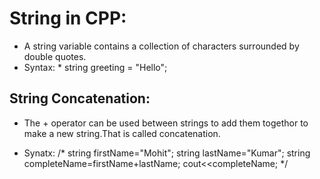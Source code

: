 # String in CPP:
* A string variable contains a collection of characters surrounded by double quotes.
* Syntax:
          *  string greeting = "Hello";

## String Concatenation:
* The + operator can be used between strings to add them togethor to make a new string.That is called concatenation.

* Synatx:
/*
        string firstName="Mohit";
        string lastName="Kumar";
        string completeName=firstName+lastName;
        cout<<completeName;
*/

